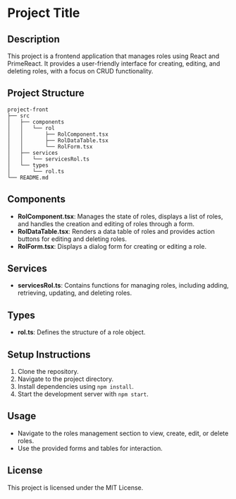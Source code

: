 # Project Title

## Description
This project is a frontend application that manages roles using React and PrimeReact. It provides a user-friendly interface for creating, editing, and deleting roles, with a focus on CRUD functionality.

## Project Structure
```
project-front
├── src
│   ├── components
│   │   └── rol
│   │       ├── RolComponent.tsx
│   │       ├── RolDataTable.tsx
│   │       └── RolForm.tsx
│   ├── services
│   │   └── servicesRol.ts
│   └── types
│       └── rol.ts
└── README.md
```

## Components
- **RolComponent.tsx**: Manages the state of roles, displays a list of roles, and handles the creation and editing of roles through a form.
- **RolDataTable.tsx**: Renders a data table of roles and provides action buttons for editing and deleting roles.
- **RolForm.tsx**: Displays a dialog form for creating or editing a role.

## Services
- **servicesRol.ts**: Contains functions for managing roles, including adding, retrieving, updating, and deleting roles.

## Types
- **rol.ts**: Defines the structure of a role object.

## Setup Instructions
1. Clone the repository.
2. Navigate to the project directory.
3. Install dependencies using `npm install`.
4. Start the development server with `npm start`.

## Usage
- Navigate to the roles management section to view, create, edit, or delete roles.
- Use the provided forms and tables for interaction.

## License
This project is licensed under the MIT License.